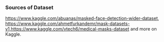 ### Sources of Dataset
https://www.kaggle.com/abuanas/masked-face-detection-wider-dataset,
https://www.kaggle.com/ahmetfurkandemr/mask-datasets-v1,https://www.kaggle.com/vtech6/medical-masks-dataset and more on Kaggle.
